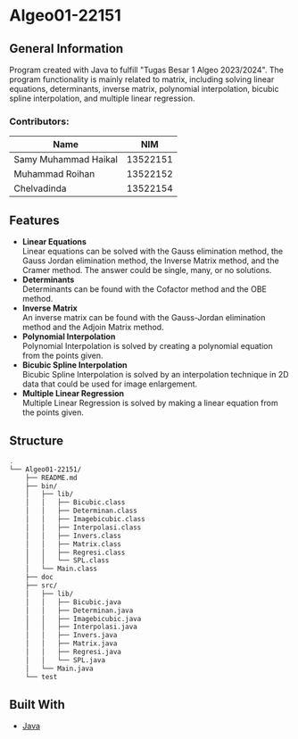 # Algeo01-22151

## General Information
Program created with Java to fulfill "Tugas Besar 1 Algeo 2023/2024". The program functionality is mainly related to matrix, including solving linear equations, determinants, inverse matrix, polynomial interpolation, bicubic spline interpolation, and multiple linear regression.
### Contributors:
| Name  | NIM |
| ------------- | ------------- |
| Samy Muhammad Haikal  |  13522151  |
| Muhammad Roihan  | 13522152  |
| Chelvadinda | 13522154 |

## Features
* **Linear Equations** <br>
Linear equations can be solved with the Gauss elimination method, the Gauss Jordan elimination method, the Inverse Matrix method, and the Cramer method. The answer could be single, many, or no solutions.
* **Determinants** <br>
Determinants can be found with the Cofactor method and the OBE method.
* **Inverse Matrix** <br>
An inverse matrix can be found with the Gauss-Jordan elimination method and the Adjoin Matrix method.
* **Polynomial Interpolation** <br>
Polynomial Interpolation is solved by creating a polynomial equation from the points given.
* **Bicubic Spline Interpolation** <br>
Bicubic Spline Interpolation is solved by an interpolation technique in 2D data that could be used for image enlargement.
* **Multiple Linear Regression** <br>
Multiple Linear Regression is solved by making a linear equation from the points given.


## Structure
``` bash
.
└── Algeo01-22151/
    ├── README.md
    ├── bin/
    │   ├── lib/
    │   │   ├── Bicubic.class
    │   │   ├── Determinan.class
    │   │   ├── Imagebicubic.class
    │   │   ├── Interpolasi.class
    │   │   ├── Invers.class
    │   │   ├── Matrix.class
    │   │   ├── Regresi.class
    │   │   └── SPL.class
    │   └── Main.class
    ├── doc
    ├── src/
    │   ├── lib/
    │   │   ├── Bicubic.java
    │   │   ├── Determinan.java
    │   │   ├── Imagebicubic.java
    │   │   ├── Interpolasi.java
    │   │   ├── Invers.java
    │   │   ├── Matrix.java
    │   │   ├── Regresi.java
    │   │   └── SPL.java
    │   └── Main.java
    └── test
```
    
## Built With
* [Java](https://www.java.com/en/)

